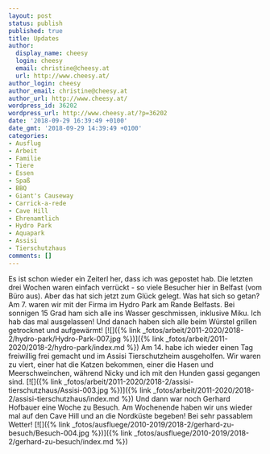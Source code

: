 ```yaml
---
layout: post
status: publish
published: true
title: Updates
author:
  display_name: cheesy
  login: cheesy
  email: christine@cheesy.at
  url: http://www.cheesy.at/
author_login: cheesy
author_email: christine@cheesy.at
author_url: http://www.cheesy.at/
wordpress_id: 36202
wordpress_url: http://www.cheesy.at/?p=36202
date: '2018-09-29 16:39:49 +0100'
date_gmt: '2018-09-29 14:39:49 +0100'
categories:
- Ausflug
- Arbeit
- Familie
- Tiere
- Essen
- Spaß
- BBQ
- Giant's Causeway
- Carrick-a-rede
- Cave Hill
- Ehrenamtlich
- Hydro Park
- Aquapark
- Assisi
- Tierschutzhaus
comments: []
---
```

Es ist schon wieder ein Zeiterl her, dass ich was gepostet hab. Die letzten drei Wochen waren einfach verrückt - so viele Besucher hier in Belfast (vom Büro aus). Aber das hat sich jetzt zum Glück gelegt.
Was hat sich so getan?
Am 7. waren wir mit der Firma im Hydro Park am Rande Belfasts. Bei sonnigen 15 Grad ham sich alle ins Wasser geschmissen, inklusive Miku. Ich hab das mal ausgelassen! Und danach haben sich alle beim Würstel grillen getrocknet und aufgewärmt!
[![]({% link _fotos/arbeit/2011-2020/2018-2/hydro-park/Hydro-Park-007.jpg %})]({% link _fotos/arbeit/2011-2020/2018-2/hydro-park/index.md %})
Am 14. habe ich wieder einen Tag freiwillig frei gemacht und im Assisi Tierschutzheim ausgeholfen. Wir waren zu viert, einer hat die Katzen bekommen, einer die Hasen und Meerschweinchen, während Nicky und ich mit den Hunden gassi gegangen sind.
[![]({% link _fotos/arbeit/2011-2020/2018-2/assisi-tierschutzhaus/Assisi-003.jpg %})]({% link _fotos/arbeit/2011-2020/2018-2/assisi-tierschutzhaus/index.md %})
Und dann war noch Gerhard Hofbauer eine Woche zu Besuch. Am Wochenende haben wir uns wieder mal auf den Cave Hill und an die Nordküste begeben! Bei sehr passablem Wetter!
[![]({% link _fotos/ausfluege/2010-2019/2018-2/gerhard-zu-besuch/Besuch-004.jpg %})]({% link _fotos/ausfluege/2010-2019/2018-2/gerhard-zu-besuch/index.md %})
